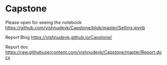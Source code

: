 # Capstone

Please open for seeing the notebook
https://github.com/vishnudevk/Capstone/blob/master/Selling.ipynb


Report Blog
https://vishnudevk.github.io/Capstone/


Report doc
https://raw.githubusercontent.com/vishnudevk/Capstone/master/Report.docx
